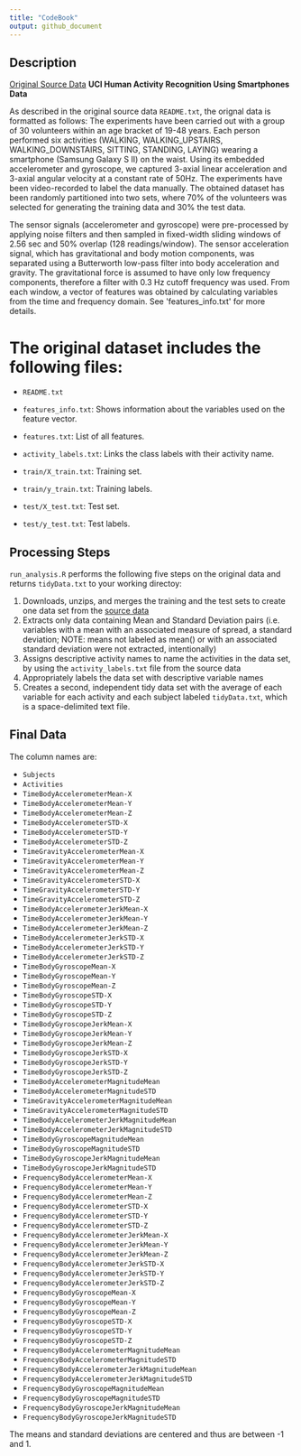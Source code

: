 ```yaml
---
title: "CodeBook"
output: github_document
---
```



## Description

[Original Source Data](http://archive.ics.uci.edu/ml/datasets/Human+Activity+Recognition+Using+Smartphones)
**UCI Human Activity Recognition Using Smartphones Data**

As described in the original source data `README.txt`, the orignal data is formatted as follows:
The experiments have been carried out with a group of 30 volunteers within an age bracket of 19-48 years. Each person performed six activities (WALKING, WALKING_UPSTAIRS, WALKING_DOWNSTAIRS, SITTING, STANDING, LAYING) wearing a smartphone (Samsung Galaxy S II) on the waist. Using its embedded accelerometer and gyroscope, we captured 3-axial linear acceleration and 3-axial angular velocity at a constant rate of 50Hz. The experiments have been video-recorded to label the data manually. The obtained dataset has been randomly partitioned into two sets, where 70% of the volunteers was selected for generating the training data and 30% the test data. 

The sensor signals (accelerometer and gyroscope) were pre-processed by applying noise filters and then sampled in fixed-width sliding windows of 2.56 sec and 50% overlap (128 readings/window). The sensor acceleration signal, which has gravitational and body motion components, was separated using a Butterworth low-pass filter into body acceleration and gravity. The gravitational force is assumed to have only low frequency components, therefore a filter with 0.3 Hz cutoff frequency was used. From each window, a vector of features was obtained by calculating variables from the time and frequency domain. See 'features_info.txt' for more details. 

The original dataset includes the following files:
=========================================

- `README.txt`

- `features_info.txt`: Shows information about the variables used on the feature vector.

- `features.txt`: List of all features.

- `activity_labels.txt`: Links the class labels with their activity name.

- `train/X_train.txt`: Training set.

- `train/y_train.txt`: Training labels.

- `test/X_test.txt`: Test set.

- `test/y_test.txt`: Test labels.


## Processing Steps

`run_analysis.R` performs the following five steps on the original data and returns `tidyData.txt` to your working directoy:


1. Downloads, unzips, and merges the training and the test sets to create one data set from the [source data](https://d396qusza40orc.cloudfront.net/getdata%2Fprojectfiles%2FUCI%20HAR%20Dataset.zip)
2. Extracts only data containing Mean and Standard Deviation pairs (i.e. variables with a mean with an associated measure of spread, a standard deviation; NOTE: means not labeled as mean() or with an associated standard deviation were not extracted, intentionally)
3. Assigns descriptive activity names to name the activities in the data set, by using the `activity_labels.txt` file from the source data
4. Appropriately labels the data set with descriptive variable names
5. Creates a second, independent tidy data set with the average of each variable for each activity and each subject labeled `tidyData.txt`, which is a space-delimited text file.

## Final Data

The column names are:
* `Subjects`
* `Activities`
* `TimeBodyAccelerometerMean-X`
* `TimeBodyAccelerometerMean-Y`
* `TimeBodyAccelerometerMean-Z`
* `TimeBodyAccelerometerSTD-X`
* `TimeBodyAccelerometerSTD-Y`
* `TimeBodyAccelerometerSTD-Z`
* `TimeGravityAccelerometerMean-X`
* `TimeGravityAccelerometerMean-Y`
* `TimeGravityAccelerometerMean-Z`
* `TimeGravityAccelerometerSTD-X`
* `TimeGravityAccelerometerSTD-Y`
* `TimeGravityAccelerometerSTD-Z`
* `TimeBodyAccelerometerJerkMean-X`
* `TimeBodyAccelerometerJerkMean-Y`
* `TimeBodyAccelerometerJerkMean-Z`
* `TimeBodyAccelerometerJerkSTD-X`
* `TimeBodyAccelerometerJerkSTD-Y`
* `TimeBodyAccelerometerJerkSTD-Z`
* `TimeBodyGyroscopeMean-X`
* `TimeBodyGyroscopeMean-Y`
* `TimeBodyGyroscopeMean-Z`
* `TimeBodyGyroscopeSTD-X`
* `TimeBodyGyroscopeSTD-Y`
* `TimeBodyGyroscopeSTD-Z`
* `TimeBodyGyroscopeJerkMean-X`
* `TimeBodyGyroscopeJerkMean-Y`
* `TimeBodyGyroscopeJerkMean-Z`
* `TimeBodyGyroscopeJerkSTD-X`
* `TimeBodyGyroscopeJerkSTD-Y`
* `TimeBodyGyroscopeJerkSTD-Z`
* `TimeBodyAccelerometerMagnitudeMean`
* `TimeBodyAccelerometerMagnitudeSTD`
* `TimeGravityAccelerometerMagnitudeMean`
* `TimeGravityAccelerometerMagnitudeSTD`
* `TimeBodyAccelerometerJerkMagnitudeMean`
* `TimeBodyAccelerometerJerkMagnitudeSTD`
* `TimeBodyGyroscopeMagnitudeMean`
* `TimeBodyGyroscopeMagnitudeSTD`
* `TimeBodyGyroscopeJerkMagnitudeMean`
* `TimeBodyGyroscopeJerkMagnitudeSTD`
* `FrequencyBodyAccelerometerMean-X`
* `FrequencyBodyAccelerometerMean-Y`
* `FrequencyBodyAccelerometerMean-Z`
* `FrequencyBodyAccelerometerSTD-X`
* `FrequencyBodyAccelerometerSTD-Y`
* `FrequencyBodyAccelerometerSTD-Z`
* `FrequencyBodyAccelerometerJerkMean-X`
* `FrequencyBodyAccelerometerJerkMean-Y`
* `FrequencyBodyAccelerometerJerkMean-Z`
* `FrequencyBodyAccelerometerJerkSTD-X`
* `FrequencyBodyAccelerometerJerkSTD-Y`
* `FrequencyBodyAccelerometerJerkSTD-Z`
* `FrequencyBodyGyroscopeMean-X`
* `FrequencyBodyGyroscopeMean-Y`
* `FrequencyBodyGyroscopeMean-Z`
* `FrequencyBodyGyroscopeSTD-X`
* `FrequencyBodyGyroscopeSTD-Y`
* `FrequencyBodyGyroscopeSTD-Z`
* `FrequencyBodyAccelerometerMagnitudeMean`
* `FrequencyBodyAccelerometerMagnitudeSTD`
* `FrequencyBodyAccelerometerJerkMagnitudeMean`
* `FrequencyBodyAccelerometerJerkMagnitudeSTD`
* `FrequencyBodyGyroscopeMagnitudeMean`
* `FrequencyBodyGyroscopeMagnitudeSTD`
* `FrequencyBodyGyroscopeJerkMagnitudeMean`
* `FrequencyBodyGyroscopeJerkMagnitudeSTD`

The means and standard deviations are centered and thus are between -1 and 1. 
